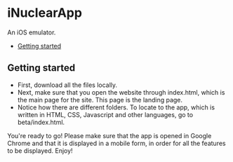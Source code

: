 # iNuclearApp

An iOS emulator.

* [Getting started](#getting-started)

## Getting started
* First, download all the files locally.
* Next, make sure that you open the website through index.html, which is the main page for the site. This page is the landing page.
* Notice how there are different folders. To locate to the app, which is written in HTML, CSS, Javascript and other languages, go to beta/index.html.
 
You're ready to go! Please make sure that the app is opened in Google Chrome and that it is displayed in a mobile form, in order for all the features to be displayed. Enjoy!
